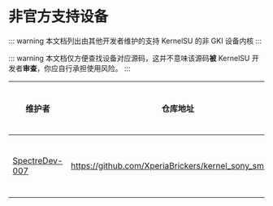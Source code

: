 # 非官方支持设备

::: warning
本文档列出由其他开发者维护的支持 KernelSU 的非 GKI 设备内核
:::

::: warning
本文档仅方便查找设备对应源码，这并不意味该源码**被** KernelSU 开发者**审查**，你应自行承担使用风险。
:::

| 维护者 | 仓库地址 | 支持设备 |
| --- | --- | --- |
| [SpectreDev-007](https://github.com/SpectreDev-007) | https://github.com/XperiaBrickers/kernel_sony_sm8250 | 索尼 骁龙865 |
